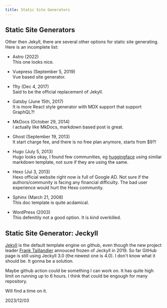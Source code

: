 ```yaml
---
title: Static Site Generators
--- 
```


## Static Site Generators

Other then Jekyll, there are several other options for static site generating. Here is an incomplete
list:

- Astro (2022)  
  This one looks nice.
- Vuepress (September 5, 2019)  
  Vue based site generator.
- 11ty (Dec 4, 2017)  
  Said to be the official replacement of Jekyll.

- Gatsby (June 15th, 2017)  
  It is more React style generator with MDX support that support GraphQL?!

- MkDocs (October 29, 2014)  
  I actually like MkDocs, markdown based post is great.

- Ghost (September 19, 2013)  
  It start charge fee, and there is no free plan anymore, starts from $9?!

- Hugo (July 5, 2013)  
  Hugo looks okay, I found few communities, eg [huggingface](https://huggingface.co/) using similar markdown template,
  not sure if they are using the same.

- Hexo (Jul 3, 2013)  
  Hexo official website right now is full of Google AD. Not sure if the authors/community is facing any
  financial difficulty. The bad user experience would hurt the Hexo community.

- Sphinx (March 21, 2008)  
  This doc template is quite acdamical.

- WordPress (2003)  
  This defenitily not a good option. It is kind overkilled.

## Static Site Generator: Jeckyll

[Jekyll](https://en.wikipedia.org/wiki/Jekyll_(software)) is the default template engine on github, 
even though the new project leader [Frank Taillandier](https://jekyllrb.com/news/2021/09/14/goodbye-dear-frank/)
annouced frozen of Jeckyll in 2019. So far GitHub page is still using Jeckyll 3.0 (the newest one 
is 4.0). I don't know what it should be. It gonna be a solution.

Maybe github action could be something I can work on. It has quite high limit on running up to 6 hours.
I think that could be engough for many repository.

Will find a time on it.

2023/12/03
